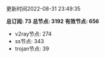 更新时间2022-08-31 23:49:35

**总订阅: 73**
**总节点: 3192**
**有效节点: 656**
- v2ray节点: 274
- ss节点: 343
- trojan节点: 39
